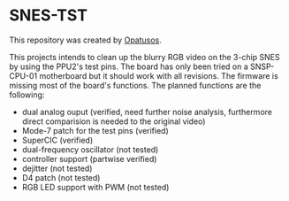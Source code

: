 # SNES-TST

This repository was created by [Opatusos](https://github.com/Opatusos).

This projects intends to clean up the blurry RGB video on the 3-chip SNES by using the PPU2's test pins. The board has only been tried on a SNSP-CPU-01 motherboard but it should work with all revisions. The firmware is missing most of the board's functions. The planned functions are the following:
- dual analog ouput (verified, need further noise analysis, furthermore direct comparision is needed to the original video)
- Mode-7 patch for the test pins (verified)
- SuperCIC (verified)
- dual-frequency oscillator (not tested)
- controller support (partwise verified)
- dejitter (not tested)
- D4 patch (not tested)
- RGB LED support with PWM (not tested)
